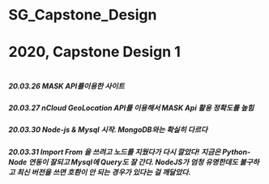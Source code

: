 # SG_Capstone_Design
<h1>2020, Capstone Design 1<h1>

<h5>20.03.26 MASK API를이용한 사이트</h5>
<h5>20.03.27 nCloud GeoLocation API를 이용해서 MASK Api 활용 정확도를 높힘</h5>
<h5>20.03.30 Node-js & Mysql 시작. MongoDB와는 확실히 다르다</h5>
<h5>20.03.31 Import From 을 쓰려고 노드를 지웠다가 다시 깔았다! 지금은 Python-Node 연동이 잘되고 Mysql에 Query도 잘 간다. 
  NodeJS가 엄청 유명한데도 불구하고 최신 버전을 쓰면 호환이 안 되는 경우가 있다는 걸 깨달았다. </h5>
